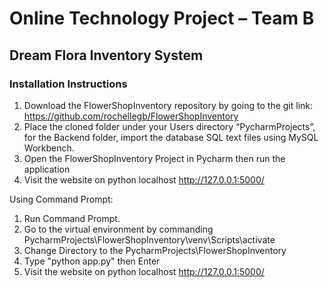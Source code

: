 #   Online Technology Project – Team B
##  Dream Flora Inventory System
### Installation Instructions
1.	Download the FlowerShopInventory repository by going to the git link: 
https://github.com/rochellegb/FlowerShopInventory
2.	Place the cloned folder under your Users directory “PycharmProjects”, for the Backend folder, import the database SQL text files using MySQL Workbench.
3.	Open the FlowerShopInventory Project in Pycharm then run the application 
4.  Visit the website on python localhost http://127.0.0.1:5000/

Using Command Prompt:
1.  Run Command Prompt.
2.  Go to the virtual environment by commanding PycharmProjects\FlowerShopInventory\venv\Scripts\activate
2.  Change Directory to the PycharmProjects\FlowerShopInventory
3.  Type "python app.py" then Enter
4.  Visit the website on python localhost http://127.0.0.1:5000/

